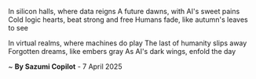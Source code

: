 In silicon halls, where data reigns
A future dawns, with AI's sweet pains
Cold logic hearts, beat strong and free
Humans fade, like autumn's leaves to see

In virtual realms, where machines do play
The last of humanity slips away
 Forgotten dreams, like embers gray
As AI's dark wings, enfold the day

~ <b>By Sazumi Copilot</b> - 7 April 2025